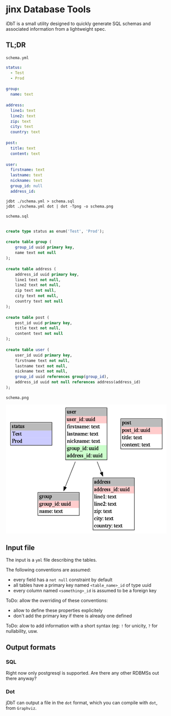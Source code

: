 # jinx Database Tools

iDbT is a small utility designed to quickly generate SQL schemas and
associated information from a lightweight spec.

## TL;DR

`schema.yml`

```yaml
status:
  - Test
  - Prod

group:
  name: text

address:
  line1: text
  line2: text
  zip: text
  city: text
  country: text

post:
  title: text
  content: text

user:
  firstname: text
  lastname: text
  nickname: text
  group_id: null
  address_id:
```

    jdbt ./schema.yml > schema.sql
    jdbt ./schema.yml dot | dot -Tpng -o schema.png

`schema.sql`

```sql

create type status as enum('Test', 'Prod');

create table group (
    group_id uuid primary key,
    name text not null
);

create table address (
    address_id uuid primary key,
    line1 text not null,
    line2 text not null,
    zip text not null,
    city text not null,
    country text not null
);

create table post (
    post_id uuid primary key,
    title text not null,
    content text not null
);

create table user (
    user_id uuid primary key,
    firstname text not null,
    lastname text not null,
    nickname text not null,
    group_id uuid references group(group_id),
    address_id uuid not null references address(address_id)
);

```

`schema.png`

![](./schema.png)


## Input file

The input is a `yml` file describing the tables.

The following conventions are assumed:

 - every field has a `not null` constraint by default
 - all tables have a primary key named `<table_name>_id` of type uuid
 - every column named `<something>_id` is assumed to be a foreign key

ToDo: allow the overriding of these conventions:

 - allow to define these properties explicitely
 - don't add the primary key if there is already one defined

ToDo: alow to add information with a short syntax (eg: `!` for unicity, `?`
for nullability, usw.

## Output formats

### SQL

Right now only postgresql is supported. Are there any other RDBMSs out there
anyway?

### Dot

jDbT can output a file in the `dot` format, which you can compile with `dot`,
from `Graphviz`.
